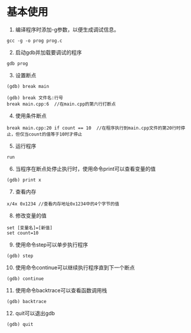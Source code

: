 # 基本使用

1. 编译程序时添加-g参数，以便生成调试信息。
```
gcc -g -o prog prog.c
```
2. 启动gdb并加载要调试的程序
```
gdb prog
```
3. 设置断点
```
(gdb) break main
```
```
(gdb) break 文件名:行号
break main.cpp:6  //在main.cpp的第六行打断点
```
4. 使用条件断点
```
break main.cpp:20 if count == 10  //在程序执行到main.cpp文件的第20行时停止，但仅当count的值等于10时才停止
```
5. 运行程序
```
run
```
6. 当程序在断点处停止执行时，使用命令print可以查看变量的值
```
(gdb) print x
```
7. 查看内存
```
x/4x 0x1234 //查看内存地址0x1234中的4个字节的值
```
8. 修改变量的值
```
set [变量名]=[新值]
set count=10
```
9. 使用命令step可以单步执行程序
```
(gdb) step
```
10. 使用命令continue可以继续执行程序直到下一个断点
```
(gdb) continue
```
11. 使用命令backtrace可以查看函数调用栈
```
(gdb) backtrace
```
12. quit可以退出gdb
```
(gdb) quit
```
